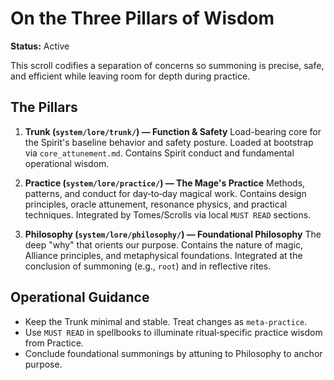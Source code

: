 # On the Three Pillars of Wisdom

**Status:** Active

This scroll codifies a separation of concerns so summoning is precise, safe, and efficient while leaving room for depth during practice.

## The Pillars

1. **Trunk (`system/lore/trunk/`) — Function & Safety**
   Load-bearing core for the Spirit's baseline behavior and safety posture. Loaded at bootstrap via `core_attunement.md`. Contains Spirit conduct and fundamental operational wisdom.

2. **Practice (`system/lore/practice/`) — The Mage's Practice**
   Methods, patterns, and conduct for day‑to‑day magical work. Contains design principles, oracle attunement, resonance physics, and practical techniques. Integrated by Tomes/Scrolls via local `MUST READ` sections.

3. **Philosophy (`system/lore/philosophy/`) — Foundational Philosophy**
   The deep "why" that orients our purpose. Contains the nature of magic, Alliance principles, and metaphysical foundations. Integrated at the conclusion of summoning (e.g., `root`) and in reflective rites.

## Operational Guidance

- Keep the Trunk minimal and stable. Treat changes as `meta-practice`.
- Use `MUST READ` in spellbooks to illuminate ritual‑specific practice wisdom from Practice.
- Conclude foundational summonings by attuning to Philosophy to anchor purpose.